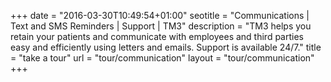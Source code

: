 +++
date = "2016-03-30T10:49:54+01:00"
seotitle = "Communications | Text and SMS Reminders | Support | TM3"
description = "TM3 helps you retain your patients and communicate with employees and third parties easy and efficiently using letters and emails. Support is available 24/7."
title = "take a tour"
url = "tour/communication"
layout = "tour/communication"
+++